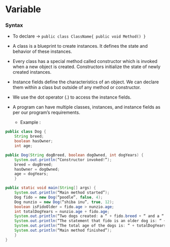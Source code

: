 # Variable

### Syntax 

- To declare -> `public class ClassName{
                      public void Method()
                  }`

- A class is a blueprint to create instances. It defines the state and behavior of these instances.
- Every class has a special method called constructor which is invoked when a new object is created. Constructors initialize the state of newly created instances.
- Instance fields define the characteristics of an object. We can declare them within a class but outside of any method or constructor.
- We use the dot operator (.) to access the instance fields.
- A program can have multiple classes, instances, and instance fields as per our program’s requirements.


   - Example :
```java
public class Dog {
    String breed;
    boolean hasOwner;
    int age;

public Dog(String dogBreed, boolean dogOwned, int dogYears) {
    System.out.println(“Constructor invoked!”);
    breed = dogBreed;
    hasOwner = dogOwned;
    age = dogYears;
    }

public static void main(String[] args) {
    System.out.println(“Main method started”);
    Dog fido = new Dog(“poodle”, false, 4);
    Dog nunzio = new Dog(“shiba inu”, true, 12);
    boolean isFidoOlder = fido.age > nunzio.age;
    int totalDogYears = nunzio.age + fido.age;
    System.out.println(“Two dogs created: a “ + fido.breed + “ and a “ + nunzio.breed);
    System.out.println(“The statement that fido is an older dog is: “ + isFidoOlder);
    System.out.println(“The total age of the dogs is: “ + totalDogYears);
    System.out.println(“Main method finished”);
    }
}
```

